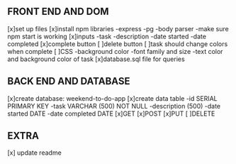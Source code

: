 ## FRONT END AND DOM 
[x]set up files 
[x]install npm libraries 
    -express
    -pg
    -body parser 
    -make sure npm start is working 
[x]inputs
    -task
    -description
    -date started 
    -date completed 
[x]complete button 
[ ]delete button 
[ ]task should change colors when complete 
[ ]CSS
    -background color
    -font family and size
    -text color and background color of task 
[x]database.sql file for queries 

## BACK END AND DATABASE 
[x]create database: weekend-to-do-app
[x]create data table 
    -id SERIAL PRIMARY KEY 
    -task VARCHAR (500) NOT NULL 
    -description (500)
    -date started DATE
    -date completed DATE
[x]GET 
[x]POST
[x]PUT
[ ]DELETE

## EXTRA
[x] update readme 
